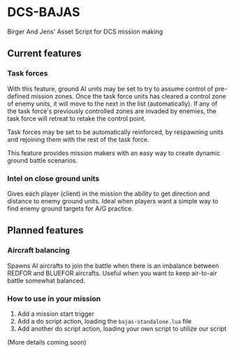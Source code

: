 # DCS-BAJAS
Birger And Jens' Asset Script for DCS mission making

## Current features

### Task forces
With this feature, ground AI units may be set to try to assume control of pre-defined mission zones. Once the task force units has cleared a control zone of enemy units, it will move to the next in the list (automatically). If any of the task force's previously controlled zones are invaded by enemies, the task force will retreat to retake the control point.

Task forces may be set to be automatically reinforced, by respawning units and rejoining them with the rest of the task force.

This feature provides mission makers with an easy way to create dynamic ground battle scenarios.

### Intel on close ground units
Gives each player (client) in the mission the ability to get direction and distance to enemy ground units. Ideal when players want a simple way to find enemy ground targets for A/G practice.

## Planned features

### Aircraft balancing
Spawns AI aircrafts to join the battle when there is an imbalance between REDFOR and BLUEFOR aircrafts. Useful when you want to keep air-to-air battle somewhat balanced.

### How to use in your mission
1. Add a mission start trigger
2. Add a do script action, loading the `bajas-standalone.lua` file
3. Add another do script action, loading your own script to utilize our script

(More details coming soon)
